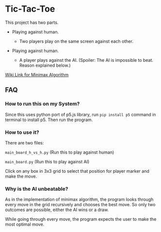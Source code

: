 # Tic-Tac-Toe
This project has two parts.

- Playing against human.
  
  - Two players play on the same screen against each other.
  
- Playing against human.
  
  - A player plays against the AI. (Spoiler: The AI is impossible to beat. Reason explained below.)

[Wiki Link for Minimax Algorithm](https://en.wikipedia.org/wiki/Minimax)

## FAQ

### How to run this on my System?
Since this uses python port of p5.js library, run `pip install p5` command in terminal to install p5.
Then run the program.

### How to use it?
There are two files:

`main_board_h_vs_h.py` (Run this to play against human)

`main_board.py` (Run this to play against AI)

Click on any box in 3x3 grid to select that position for player marker and make the move.

### Why is the AI unbeatable?

As in the implementation of minimax algorithm, the program looks through every move in the grid recursively and chooses the best move. So only two outcomes are possible, either the AI wins or a draw.

While going through every move, the program expects the user to make the most optimal move.
